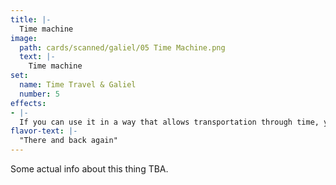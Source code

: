 ```yaml
---
title: |-
  Time machine
image: 
  path: cards/scanned/galiel/05 Time Machine.png
  text: |-
    Time machine
set:
  name: Time Travel & Galiel
  number: 5
effects: 
- |-
  If you can use it in a way that allows transportation through time, you win.
flavor-text: |-
  "There and back again"
---
```

Some actual info about this thing TBA.
